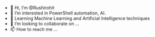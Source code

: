 - 👋 Hi, I’m @Rushirohit 
- 👀 I’m interested in PowerShell automation, AI.
- 🌱 Learning Machine Learning and Artificial Intelligence techniques
- 💞️ I’m looking to collaborate on ...
- 📫 How to reach me ...

<!---
Rushirohit/Rushirohit is a ✨ special ✨ repository because its `README.md` (this file) appears on your GitHub profile.
You can click the Preview link to take a look at your changes.
--->
